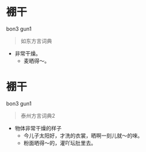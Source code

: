 # 䙀干
bon3 gun1
> 如东方言词典
- 非常干燥。
  - 麦晒得～。

# 䙀干
bon3 gun1
> 泰州方言词典2
- 物体非常干燥的样子
  - 今儿子太阳好，才洗的衣裳，晒啊一刻儿就～的唻。
  - 粉面晒得～的，灌吖坛肚里去。

